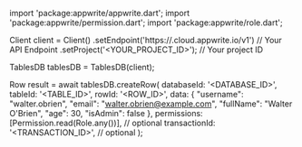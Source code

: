 import 'package:appwrite/appwrite.dart';
import 'package:appwrite/permission.dart';
import 'package:appwrite/role.dart';

Client client = Client()
    .setEndpoint('https://<REGION>.cloud.appwrite.io/v1') // Your API Endpoint
    .setProject('<YOUR_PROJECT_ID>'); // Your project ID

TablesDB tablesDB = TablesDB(client);

Row result = await tablesDB.createRow(
    databaseId: '<DATABASE_ID>',
    tableId: '<TABLE_ID>',
    rowId: '<ROW_ID>',
    data: {
        "username": "walter.obrien",
        "email": "walter.obrien@example.com",
        "fullName": "Walter O'Brien",
        "age": 30,
        "isAdmin": false
    },
    permissions: [Permission.read(Role.any())], // optional
    transactionId: '<TRANSACTION_ID>', // optional
);
